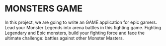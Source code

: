 # MONSTERS GAME
In this project, we are going to write an GAME application for epic gamers.
Lead your Monster Legends into arena battles in this fighting game. 
Fighting Legendary and Epic monsters, build your fighting force and face the ultimate challenge: battles against other Monster Masters.
